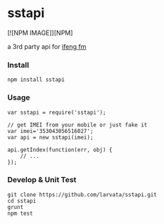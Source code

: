 sstapi
======
 
[![NPM IMAGE]][NPM]

a 3rd party api for [ifeng fm](http://diantai.ifeng.com/)


### Install

	npm install sstapi

### Usage

	var sstapi = require('sstapi');

	// get IMEI from your mobile or just fake it
	var imei='353043056516027';
	var api = new sstapi(imei);

	api.getIndex(function(err, obj) {
		// ...
	});

### Develop & Unit Test

	git clone https://github.com/larvata/sstapi.git
	cd sstapi
	grunt
	npm test